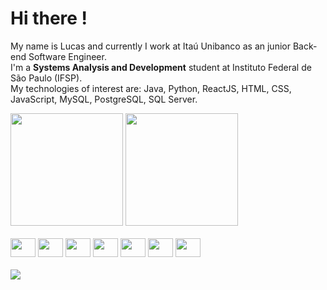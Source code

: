 <h1>Hi there ! </h1>
<p> My name is Lucas and currently I work at Itaú Unibanco as an junior Back-end Software Engineer.<br>
    I'm a <b>Systems Analysis and Development</b> student at Instituto Federal de São Paulo (IFSP).<br>
    My technologies of interest are: Java, Python, ReactJS, HTML, CSS, JavaScript, MySQL, PostgreSQL, SQL Server.
</p>

<div>
  <img height="180" src="https://github-readme-stats.vercel.app/api?username=LucasKubo&count_private=true&show_icons=true&theme=vue-dark">
  <img height="180" src="https://github-readme-stats.vercel.app/api/top-langs/?username=LucasKubo&layout=compact&theme=vue-dark">
</div>
<br>
<div>
  <img height="30" width="40" src="https://cdn.jsdelivr.net/gh/devicons/devicon/icons/java/java-original-wordmark.svg">
  <img height="30" width="40" src="https://cdn.jsdelivr.net/gh/devicons/devicon/icons/python/python-original.svg">
  <img height="30" width="40" src="https://cdn.jsdelivr.net/gh/devicons/devicon/icons/react/react-original.svg">
  <img height="30" width="40" src="https://cdn.jsdelivr.net/gh/devicons/devicon/icons/html5/html5-original.svg">
  <img height="30" width="40" src="https://cdn.jsdelivr.net/gh/devicons/devicon/icons/css3/css3-original.svg">
  <img height="30" width="40" src="https://cdn.jsdelivr.net/gh/devicons/devicon/icons/javascript/javascript-plain.svg">
  <img height="30" width="40" src="https://cdn.jsdelivr.net/gh/devicons/devicon/icons/mysql/mysql-original.svg">
</div>
<br>
<div>
  <a href="https://www.linkedin.com/in/lucas-hideki-kubo-b358911b5/"><img  src="https://img.shields.io/badge/LinkedIn-0077B5?style=for-the-badge&logo=linkedin&logoColor=white"></a>
</div>
